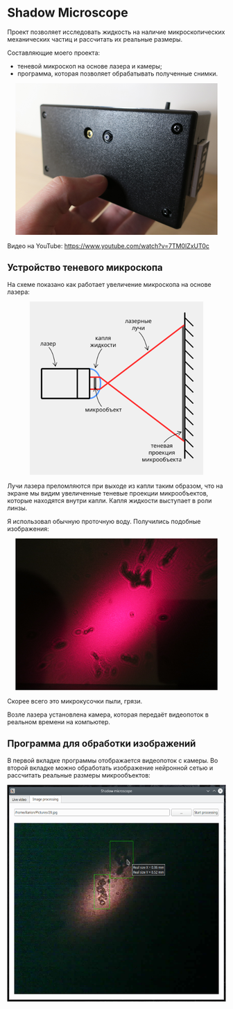 # Shadow Microscope

Проект позволяет исследовать жидкость на наличие микроскопических механических частиц и рассчитать их реальные размеры.

Составляющие моего проекта:

- теневой микроскоп на основе лазера и камеры;
- программа, которая позволяет обрабатывать полученные снимки.

<p align="center">
	<img src="./readme-imgs/photo1.png" height="350px"/>
</p>

Видео на YouTube: https://www.youtube.com/watch?v=7TM0lZxUT0c

## Устройство теневого микроскопа

На схеме показано как работает увеличение микроскопа на основе лазера:

<p align="center">
	<img src="./readme-imgs/schema.png" height="400px"/>
</p>

Лучи лазера преломляются при выходе из капли таким образом, что на экране мы видим увеличенные теневые проекции микрообъектов, которые находятся внутри капли. Капля жидкости выступает в роли линзы.

Я использовал обычную проточную воду. Получились подобные изображения:

<p align="center">
	<img src="./readme-imgs/photo2.png" height="350px"/>
</p>

Скорее всего это микрокусочки пыли, грязи.

Возле лазера установлена камера, которая передаёт видеопоток в реальном времени на компьютер.

## Программа для обработки изображений

В первой вкладке программы отображается видеопоток с камеры. Во второй вкладке можно обработать изображение нейронной сетью и рассчитать реальные размеры микрообъектов:

<p align="center">
	<img src="./readme-imgs/screenshot.png" height="500px"/>
</p>